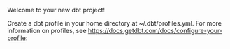 Welcome to your new dbt project!


Create a dbt profile in your home directory at ~/.dbt/profiles.yml. For more information on profiles, see https://docs.getdbt.com/docs/configure-your-profile:
